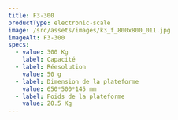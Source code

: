 ```yaml
---
title: F3-300
productType: electronic-scale
image: /src/assets/images/k3_f_800x800_011.jpg
imageAlt: F3-300
specs:
  - value: 300 Kg
    label: Capacité
  - label: Réesolution
    value: 50 g
  - label: Dimension de la plateforme
    value: 650*500*145 mm
  - label: Poids de la plateforme
    value: 20.5 Kg
---
```

